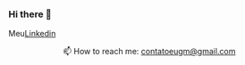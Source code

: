 ### Hi there 👋
Meu[Linkedin](https://www.linkedin.com/in/gabrielmendesof/)

<p align='center'>
  📫 How to reach me: <a href='mailto:contatoeugm@gmail.com'>contatoeugm@gmail.com</a>
</p>
<!--
**Gabrielm3/gabrielm3** is a ✨ _special_ ✨ repository because its `README.md` (this file) appears on your GitHub profile.

Here are some ideas to get you started:

- 🔭 I’m currently working on ... 
- 🌱 I’m currently learning ...
- 👯 I’m looking to collaborate on ...
- 🤔 I’m looking for help with ...
- 💬 Ask me about ...
- 📫 How to reach me: ...
- 😄 Pronouns: ...
- ⚡ Fun fact: ...
--> 
